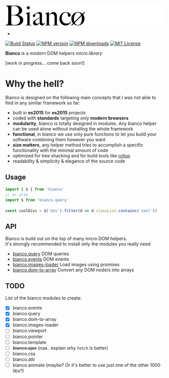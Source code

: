 ![Logo bianco](logo-bianco.png)

-
[![Build Status][travis-image]][travis-url]
[![NPM version][npm-version-image]][npm-url]
[![NPM downloads][npm-downloads-image]][npm-url]
[![MIT License][license-image]][license-url]

__Bianco__ is a _modern_ DOM helpers _micro library_

[work in progress... come back soon!]

# Why the hell?

Bianco is designed on the following main concepts that I was not able to find
in any similar framework so far:

- built in __es2015__ for __es2015__ projects
- coded with __standards__ targeting only __modern browsers__
- __modularity__, bianco is totally designed in modules. Any bianco helper can be used alone without installing the whole framework
- __functional__, in bianco we use only pure functions to let you build your software combining them however you want
- __size matters__, any helper method tries to accomplish a specific functionality with the minimal amount of code
- optimized for tree shacking and for build tools like [rollup](https://github.com/rollup/rollup)
- readability & simplicity & elegance of the source code

## Usage

```js
import { $ } from 'bianco'
// or also
import $ from 'bianco.query'

const coolDivs = $('div').filter(d => d.classList.contains('cool'))
```

## API

Bianco is build out on the top of many micro DOM helpers.<br>
It's strongly recommended to install only the modules you really need

- [bianco.query](https://github.com/biancojs/query#api) DOM queries
- [bianco.events](https://github.com/biancojs/events#api) DOM events
- [bianco.images-loader](https://github.com/biancojs/images-loader#api) Load images using promises
- [bianco.dom-to-array](https://github.com/biancojs/dom-to-array#api) Convert any DOM node/s into arrays

## TODO

List of the bianco modules to create:

- [x] bianco.events
- [x] bianco.query
- [x] bianco.dom-to-array
- [x] bianco.images-loader
- [ ] bianco.viewport
- [ ] bianco.pointer
- [ ] bianco.template
- [ ] ~~bianco.ajax~~ (naa.. explain why `fetch` is better)
- [ ] bianco.css
- [ ] bianco.attr
- [ ] bianco.animate (maybe? Or it's better to use just one of the other 1000 libs?)

[travis-image]:https://img.shields.io/travis/biancojs/bianco.svg?style=flat-square
[travis-url]:https://travis-ci.org/biancojs/bianco

[license-image]:http://img.shields.io/badge/license-MIT-000000.svg?style=flat-square
[license-url]:LICENSE.txt

[npm-version-image]:http://img.shields.io/npm/v/bianco.svg?style=flat-square
[npm-downloads-image]:http://img.shields.io/npm/dm/bianco.svg?style=flat-square
[npm-url]:https://npmjs.org/package/bianco
